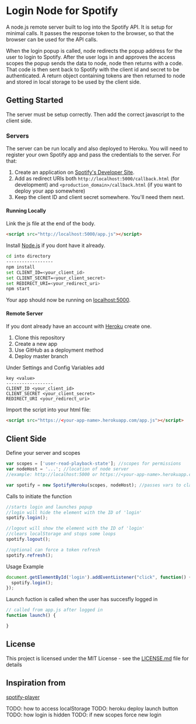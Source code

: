 # Login Node for Spotify

A node.js remote server built to log into the Spotify API. It is setup for minimal calls. It passes the response token to the browser, so that the browser can be used for the API calls.  

When the login popup is called, node redirects the popup address for the user to login to Spotify. After the user logs in and approves the access scopes  the popup sends the data to node, node then returns with a code. That code is then sent back to Spotify with the client id and secret to be authenticated. A return object containing tokens are then returned to node and stored in local storage to be used by the client side.

## Getting Started

The server must be setup correctly. Then add the correct javascript to the client side.

### Servers
The server can be run locally and also deployed to Heroku. You will need to register your own Spotify app and pass the credentials to the server. For that:

1. Create an application on [Spotify's Developer Site](https://developer.spotify.com/my-applications/).
2. Add as redirect URIs both `http://localhost:5000/callback.html` (for development) and `<production_domain>/callback.html` (if you want to deploy your app somewhere)
3. Keep the client ID and client secret somewhere. You'll need them next.



#### Running Locally
Link the js file at the end of the body.
```html
<script src="http://localhost:5000/app.js"></script>
```

Install [Node.js](http://nodejs.org/) if you dont have it already.

```sh
cd into directory
------------------
npm install
set CLIENT_ID=<your_client_id>
set CLIENT_SECRET=<your_client_secret>
set REDIRECT_URI=<your_redirect_uri>
npm start
```


Your app should now be running on [localhost:5000](http://localhost:5000/).

#### Remote Server

If you dont already have an account with [Heroku](https://www.heroku.com/) create one.
1. Clone this repository
2. Create a new app
3. Use GitHub as a deployment method
4. Deploy master branch

Under Settings and Config Variables add
```
key <value>
------------------
CLIENT_ID <your_client_id>
CLIENT_SECRET <your_client_secret>
REDIRECT_URI <your_redirect_uri>
```




Import the script into your html file:
```html
<script src="https://<your-app-name>.herokuapp.com/app.js"></script>
```

## Client Side
Define your server and scopes
```js
var scopes = ['user-read-playback-state']; //scopes for permissions
var nodeHost = '...'; //location of node server
//example: http://localhost:5000 or https://<your-app-name>.herokuapp.com

var spotify = new SpotifyHeroku(scopes, nodeHost); //passes vars to class

```
Calls to initiate the function
```js
//starts login and launches popup
//login will hide the element with the ID of 'login'
spotify.login();

//logout will show the element with the ID of 'login'
//clears localStorage and stops some loops
spotify.logout();

//optional can force a token refresh
spotify.refresh();

```
Usage Example
```js
document.getElementById('login').addEventListener("click", function() {
  spotify.login();
});
```
Launch fuction is called when the user has succesfly logged in
```js
// called from app.js after logged in
function launch() {

}
```
## License

This project is licensed under the MIT License - see the [LICENSE.md](LICENSE.md) file for details

## Inspiration from
[spotify-player](https://github.com/JMPerez/spotify-player)

TODO: how to access localStorage
TODO: heroku deploy launch button
TODO: how login is hidden
TODO: if new scopes force new login
